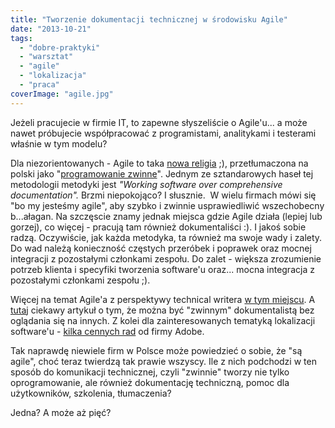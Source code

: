 ```yaml
---
title: "Tworzenie dokumentacji technicznej w środowisku Agile"
date: "2013-10-21"
tags:
  - "dobre-praktyki"
  - "warsztat"
  - "agile"
  - "lokalizacja"
  - "praca"
coverImage: "agile.jpg"
---
```


Jeżeli pracujecie w firmie IT, to zapewne słyszeliście o Agile'u... a może nawet
próbujecie współpracować z programistami, analitykami i testerami właśnie w tym
modelu?

Dla niezorientowanych - Agile to taka
[nowa religia](http://www.agilemanifesto.org/) ;), przetłumaczona na polski jako
"[programowanie zwinne](http://pl.wikipedia.org/wiki/Programowanie_zwinne)".
Jednym ze sztandarowych haseł tej metodologii metodyki jest _"Working software
over comprehensive documentation"._ Brzmi niepokojąco? I słusznie.  W wielu
firmach mówi się "bo my jesteśmy agile", aby szybko i zwinnie usprawiedliwić
wszechobecny b...ałagan. Na szczęscie znamy jednak miejsca gdzie Agile działa
(lepiej lub gorzej), co więcej - pracują tam również dokumentaliści :). I jakoś
sobie radzą. Oczywiście, jak każda metodyka, ta również ma swoje wady i zalety.
Do wad należą konieczność częstych przeróbek i poprawek oraz mocnej integracji z
pozostałymi członkami zespołu. Do zalet - większa zrozumienie potrzeb klienta i
specyfiki tworzenia software'u oraz... mocna integracja z pozostałymi członkami
zespołu ;).

Więcej na temat Agile'a z perspektywy technical writera
[w tym miejscu](http://techwhirl.com/agile-and-tech-comm-writer-challenges-development-teams/).
A [tutaj](http://techwhirl.com/can-i-be-an-agile-technical-communicator/)
ciekawy artykuł o tym, że można być "zwinnym" dokumentalistą bez oglądania się
na innych. Z kolei dla zainteresowanych tematyką lokalizacji software'u -
[kilka cennych rad](http://blogs.adobe.com/globalization/five-golden-rules-to-achieve-agile-localization/)
od firmy Adobe.

Tak naprawdę niewiele firm w Polsce może powiedzieć o sobie, że "są agile", choć
teraz twierdzą tak prawie wszyscy. Ile z nich podchodzi w ten sposób do
komunikacji technicznej, czyli "zwinnie" tworzy nie tylko oprogramowanie, ale
również dokumentację techniczną, pomoc dla użytkowników, szkolenia, tłumaczenia?

Jedna? A może aż pięć?
